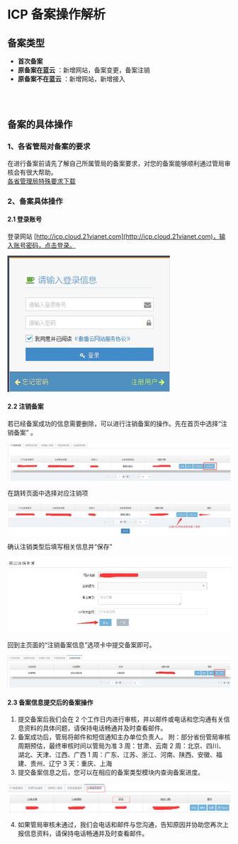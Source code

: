 <properties
	pageTitle="为什么要备案及备案流程 | Azure"
	description="ICP 备案及备案流程"
	services="icp-backup"
	documentationCenter=""
	authors="will"
	manager="edwinc"
	editor=""
	tags="icp-backup"/>

<tags
	ms.service="icp-backup"
	ms.workload=""
	ms.tgt_pltfrm=""
	ms.devlang="na"
	ms.topic="article"
	ms.date="01/18/2017"
	wacn.date="01/18/2017"
	wacn.lang="cn" 
	ms.author="will"/>
	
	
# ICP 备案操作解析

## 备案类型

- **首次备案** 
- **原备案在蓝云** ：新增网站，备案变更，备案注销
- **原备案不在蓝云** ：新增网站，新增接入
</br>
</br>

## 备案的具体操作

### 1、各省管局对备案的要求
在进行备案前请先了解自己所属管局的备案要求，对您的备案能够顺利通过管局审核会有很大帮助。</br>
[各省管理局特殊要求下载](//wacndevelop.blob.core.chinacloudapi.cn/marketing-resource/documents/special-request.pdf)
</br>

### 2、备案具体操作
#### 2.1 登录账号
登录网站 [http://icp.cloud.21vianet.com](http://icp.cloud.21vianet.com)，输入账号密码，点击登录。

![procedure](./media/4-1.png)
</br>

#### 2.2 注销备案
若已经备案成功的信息需要删除，可以进行注销备案的操作。先在首页中选择“注销备案” 。

![procedure](./media/5-1.png)

在跳转页面中选择对应注销项

![procedure](./media/5-2.png)

确认注销类型后填写相关信息并“保存”

![procedure](./media/5-3.png)

回到主页面的“注销备案信息”选项卡中提交备案即可。

![procedure](./media/5-4.png)
</br>

#### 2.3 备案信息提交后的备案操作
1. 提交备案后我们会在 2 个工作日内进行审核，并以邮件或电话和您沟通有关信息资料的具体问题，请保持电话畅通并及时查看邮件。
2. 备案成功后，管局将邮件和短信通知主办单位负责人。
附：部分省份管局审核周期预估，最终审核时间以管局为准
3 周：甘肃、云南
2 周：北京、四川、湖北、天津、江西、广西
1 周：广东、江苏、浙江、河南、陕西、安徽、福建、贵州、辽宁
3 天：重庆、上海
3. 提交备案信息之后，您可以在相应的备案类型模块内查询备案进度。

 ![procedure](./media/5-5.png)

4. 如果管局审核未通过，我们会电话和邮件与您沟通，告知原因并协助您再次上报信息资料，请保持电话畅通并及时查看邮件。











